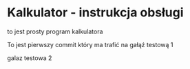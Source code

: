 # Kalkulator - instrukcja obsługi

to jest prosty program kalkulatora 

To jest pierwszy commit który ma trafić na gałąź testową 1

galaz testowa 2
